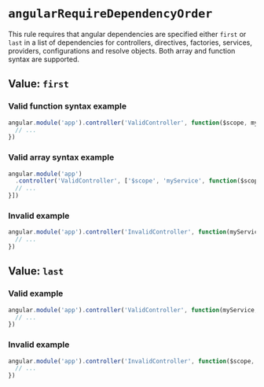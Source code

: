 # `angularRequireDependencyOrder`

This rule requires that angular dependencies are specified either `first` or `last` in a list of
dependencies for controllers, directives, factories, services, providers, configurations and resolve
objects. Both array and function syntax are supported.

## Value: `first`

### Valid function syntax example

```javascript
angular.module('app').controller('ValidController', function($scope, myService) {
  // ...
})
```

### Valid array syntax example

```javascript
angular.module('app')
  .controller('ValidController', ['$scope', 'myService', function($scope, myService) {
  // ...
}])
```

### Invalid example

```javascript
angular.module('app').controller('InvalidController', function(myService, $scope) {
  // ...
})
```

## Value: `last`

### Valid example

```javascript
angular.module('app').controller('ValidController', function(myService, $scope) {
  // ...
})
```

### Invalid example

```javascript
angular.module('app').controller('InvalidController', function($scope, myService) {
  // ...
})
```
